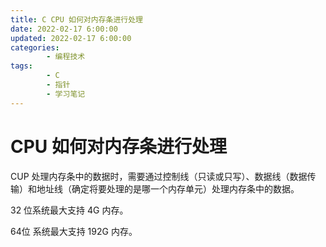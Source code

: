 ```yaml
---
title: C CPU 如何对内存条进行处理
date: 2022-02-17 6:00:00
updated: 2022-02-17 6:00:00
categories:
        - 编程技术
tags:
        - C
        - 指针
        - 学习笔记
---
```


# CPU 如何对内存条进行处理

CUP 处理内存条中的数据时，需要通过控制线（只读或只写）、数据线（数据传输）和地址线（确定将要处理的是哪一个内存单元）处理内存条中的数据。

32 位系统最大支持 4G 内存。

64位 系统最大支持 192G 内存。 

